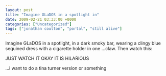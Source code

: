 ```yaml
---
layout: post
title: "Imagine GLaDOS in a spotlight in"
date: 2009-02-21 03:33:00 +0000
categories: ["Uncategorized"]
tags: ["jonathan coulton", "portal", "still alive"]
---
```


Imagine GLaDOS in a spotlight, in a dark smoky bar, wearing a clingy blue sequined dress with a cigarette holder in one ...claw. Then watch this:

JUST WATCH IT OKAY IT IS HILARIOUS

...i want to do a tina turner version or something
